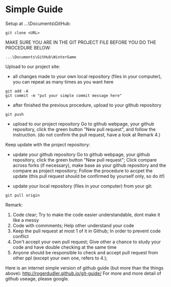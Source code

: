 # Simple Guide
Setup at ...\Documents\GitHub:
```
git clone <URL>
```



MAKE SURE YOU ARE IN THE GIT PROJECT FILE BEFORE YOU DO THE PROCEDURE BELOW:
```
...\Documents\GitHub\WinterGame
```


Upload to our project site:
- all changes made to your own local repository (files in your computer), you can repeat as many times as you want here
```
git add -A
git commit -m "put your simple commit message here"
```
- after finished the previous procedure, upload to your github repository
```
git push
```
- upload to our project repository
Go to github webpage, your github repository, click the green button "New pull request", and follow the instruction. (do not confirm the pull request, have a look at Remark 4.)


Keep update with the project repository:
- update your github repository
Go to github webpage, your github repository, click the green button "New pull request";
Click compare across forks (if necessary), make base as your github repository and the compare as project repository;
Follow the procedure to accpet the update (this pull request should be confirmed by yourself only, so do it!)

- update your local repository (files in your computer) from your git:
```
git pull origin
```



Remark:

1. Code clear; Try to make the code easier understandable, dont make it like a messy
2. Code with commments; Help other understand your code
3. Keep the pull request at most 1 of it in Github; In order to prevent code conflict
4. Don't accept your own pull request; Give other a chance to study your code and have double checking at the same time
5. Anyone should be responsible to check and accept pull request from other ppl (except your own one, refers to 4.);


Here is an internet simple version of github guide (but more than the things above): http://rogerdudler.github.io/git-guide/
For more and more detail of github useage, please google.

